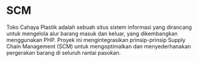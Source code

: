 # SCM
Toko Cahaya Plastik adalah sebuah situs sistem informasi yang dirancang untuk mengelola alur barang masuk dan keluar, yang dikembangkan menggunakan PHP. Proyek ini mengintegrasikan prinsip-prinsip Supply Chain Management (SCM) untuk mengoptimalkan dan menyederhanakan pergerakan barang di seluruh rantai pasokan.
